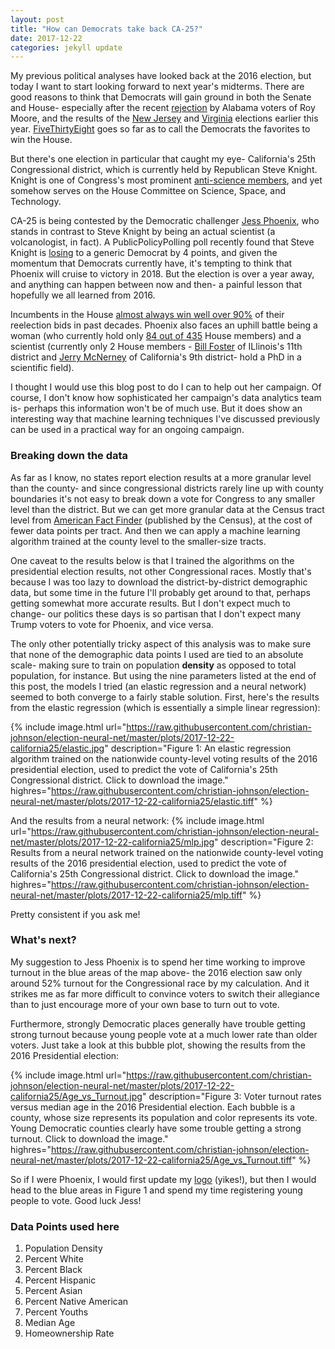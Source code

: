 ```yaml
---
layout: post
title: "How can Democrats take back CA-25?"
date: 2017-12-22
categories: jekyll update
---
```


My previous political analyses have looked back at the 2016 election, but today I want to start looking forward to next year's midterms.
There are good reasons to think that Democrats will gain ground in both the Senate and House- especially after the recent [rejection](https://www.nytimes.com/elections/results/alabama-senate-special-election-roy-moore-doug-jones) by Alabama voters of Roy Moore, and the results of the [New Jersey](https://www.nytimes.com/elections/results/new-jersey-general-elections) and [Virginia](https://www.nytimes.com/elections/results/virginia-general-elections) elections earlier this year.
[FiveThirtyEight](https://fivethirtyeight.com/features/the-democrats-wave-could-turn-into-a-flood/) goes so far as to call the Democrats the favorites to win the House.

But there's one election in particular that caught my eye- California's 25th Congressional district, which is currently held by Republican Steve Knight.
Knight is one of Congress's most prominent [anti-science members](http://www.314action.org/steveknight), and yet somehow serves on the House Committee on Science, Space, and Technology.

CA-25 is being contested by the Democratic challenger [Jess Phoenix](https://www.jess2018.com/), who stands in contrast to Steve Knight by being an actual scientist (a volcanologist, in fact).
A PublicPolicyPolling poll recently found that Steve Knight is [losing](https://twitter.com/ppppolls/status/943597969777090560) to a generic Democrat by 4 points, and given the momentum that Democrats currently have, it's tempting to think that Phoenix will cruise to victory in 2018.
But the election is over a year away, and anything can happen between now and then- a painful lesson that hopefully we all learned from 2016.

Incumbents in the House [almost always win well over 90%](https://en.wikipedia.org/wiki/Congressional_stagnation_in_the_United_States) of their reelection bids in past decades.
Phoenix also faces an uphill battle being a woman (who currently hold only [84 out of 435](https://en.wikipedia.org/wiki/Women_in_the_United_States_House_of_Representatives) House members) and a scientist (currently only 2 House members - [Bill Foster](https://en.wikipedia.org/wiki/Bill_Foster_(politician)) of ILlinois's 11th district and [Jerry McNerney](https://en.wikipedia.org/wiki/Jerry_McNerney) of California's 9th district- hold a PhD in a scientific field).

I thought I would use this blog post to do I can to help out her campaign.
Of course, I don't know how sophisticated her campaign's data analytics team is- perhaps this information won't be of much use.
But it does show an interesting way that machine learning techniques I've discussed previously can be used in a practical way for an ongoing campaign.

### Breaking down the data
As far as I know, no states report election results at a more granular level than the county- and since congressional districts rarely line up with county boundaries it's not easy to break down a vote for Congress to any smaller level than the district.
But we can get more granular data at the Census tract level from [American Fact Finder](https://factfinder.census.gov/) (published by the Census), at the cost of fewer data points per tract.
And then we can apply a machine learning algorithm trained at the county level to the smaller-size tracts.

One caveat to the results below is that I trained the algorithms on the presidential election results, not other Congressional races.
Mostly that's because I was too lazy to download the district-by-district demographic data, but some time in the future I'll probably get around to that, perhaps getting somewhat more accurate results.
But I don't expect much to change- our politics these days is so partisan that I don't expect many Trump voters to vote for Phoenix, and vice versa.

The only other potentially tricky aspect of this analysis was to make sure that none of the demographic data points I used are tied to an absolute scale- making sure to train on population **density** as opposed to total population, for instance.
But using the nine parameters listed at the end of this post, the models I tried (an elastic regression and a neural network) seemed to both converge to a fairly stable solution.
First, here's the results from the elastic regression (which is essentially a simple linear regression):

{% include image.html url="https://raw.githubusercontent.com/christian-johnson/election-neural-net/master/plots/2017-12-22-california25/elastic.jpg" description="Figure 1: An elastic regression algorithm trained on the nationwide county-level voting results of the 2016 presidential election, used to predict the vote of California's 25th Congressional district. Click to download the image." highres="https://raw.githubusercontent.com/christian-johnson/election-neural-net/master/plots/2017-12-22-california25/elastic.tiff" %}

And the results from a neural network:
{% include image.html url="https://raw.githubusercontent.com/christian-johnson/election-neural-net/master/plots/2017-12-22-california25/mlp.jpg" description="Figure 2: Results from a neural network trained on the nationwide county-level voting results of the 2016 presidential election, used to predict the vote of California's 25th Congressional district. Click to download the image." highres="https://raw.githubusercontent.com/christian-johnson/election-neural-net/master/plots/2017-12-22-california25/mlp.tiff" %}

Pretty consistent if you ask me!

### What's next?

My suggestion to Jess Phoenix is to spend her time working to improve turnout in the blue areas of the map above- the 2016 election saw only around 52% turnout for the Congressional race by my calculation.
And it strikes me as far more difficult to convince voters to switch their allegiance than to just encourage more of your own base to turn out to vote.

Furthermore, strongly Democratic places generally have trouble getting strong turnout because young people vote at a much lower rate than older voters.
Just take a look at this bubble plot, showing the results from the 2016 Presidential election:

{% include image.html url="https://raw.githubusercontent.com/christian-johnson/election-neural-net/master/plots/2017-12-22-california25/Age_vs_Turnout.jpg" description="Figure 3: Voter turnout rates versus median age in the 2016 Presidential election.
Each bubble is a county, whose size represents its population and color represents its vote. Young Democratic counties clearly have some trouble getting a strong turnout.
Click to download the image." highres="https://raw.githubusercontent.com/christian-johnson/election-neural-net/master/plots/2017-12-22-california25/Age_vs_Turnout.tiff" %}

So if I were Phoenix, I would first update my [logo](https://secure.actblue.com/x/object/actblue-images/brandings/header_images/8778/large.png?1492112805) (yikes!), but then I would head to the blue areas in Figure 1 and spend my time registering young people to vote. Good luck Jess!

### Data Points used here
1. Population Density
2. Percent White
3. Percent Black
4. Percent Hispanic
5. Percent Asian
6. Percent Native American
7. Percent Youths
8. Median Age
9. Homeownership Rate
